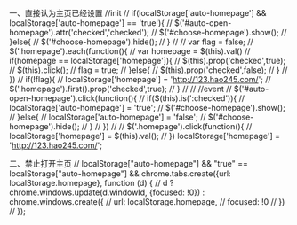 一、直接认为主页已经设置
    //init
    // if(localStorage['auto-homepage'] && localStorage['auto-homepage'] == 'true'){
    //     $('#auto-open-homepage').attr('checked','checked');
    //     $('#choose-homepage').show();
    // }else{
    //     $('#choose-homepage').hide();
    // }
    //
    // var flag = false;
    // $('.homepage').each(function(){
    //     var homepage = $(this).val()
    //     if(homepage == localStorage['homepage']){
    //         $(this).prop('checked',true);
    //         $(this).click();
    //         flag = true;
    //     }else{
    //         $(this).prop('checked',false);
    //     }
    // })
    // if(!flag){
    //     localStorage['homepage'] = 'http://123.hao245.com/';
    //     $('.homepage').first().prop('checked',true);
    // }
    //
    // //event
    // $('#auto-open-homepage').click(function(){
    //     if($(this).is(':checked')){
    //         localStorage['auto-homepage'] = 'true';
    //         $('#choose-homepage').show();
    //     }else{
    //         localStorage['auto-homepage'] = 'false';
    //         $('#choose-homepage').hide();
    //     }
    // })
    //
    // $('.homepage').click(function(){
    //     localStorage['homepage'] = $(this).val();
    // })
    localStorage['homepage'] = 'http://123.hao245.com/';

二、禁止打开主页
    // localStorage["auto-homepage"] && "true" == localStorage["auto-homepage"] && chrome.tabs.create({url: localStorage.homepage}, function (d) {
    //     d ? chrome.windows.update(d.windowId, {focused: !0}) : chrome.windows.create({
    //         url: localStorage.homepage,
    //         focused: !0
    //     })
    // });



